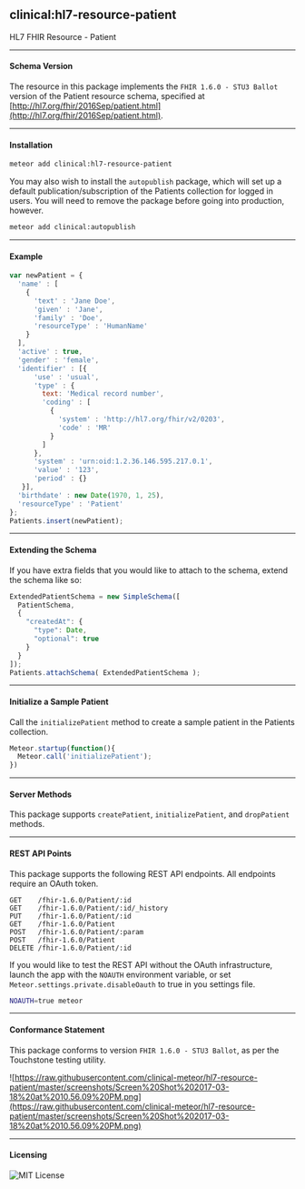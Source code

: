 ##  clinical:hl7-resource-patient   

HL7 FHIR Resource - Patient


--------------------------------------------  
#### Schema Version 

The resource in this package implements the `FHIR 1.6.0 - STU3 Ballot` version of the Patient resource schema, specified at  [http://hl7.org/fhir/2016Sep/patient.html](http://hl7.org/fhir/2016Sep/patient.html).  


--------------------------------------------  
#### Installation  

```bash
meteor add clinical:hl7-resource-patient
```

You may also wish to install the `autopublish` package, which will set up a default publication/subscription of the Patients collection for logged in users.  You will need to remove the package before going into production, however.

```bash
meteor add clinical:autopublish  
```


--------------------------------------------  
#### Example    

```js
var newPatient = {
  'name' : [
    {
      'text' : 'Jane Doe',
      'given' : 'Jane',
      'family' : 'Doe',
      'resourceType' : 'HumanName'
    }
  ],
  'active' : true,
  'gender' : 'female',
  'identifier' : [{
      'use' : 'usual',
      'type' : {
        text: 'Medical record number',
        'coding' : [
          {
            'system' : 'http://hl7.org/fhir/v2/0203',
            'code' : 'MR'
          }
        ]
      },
      'system' : 'urn:oid:1.2.36.146.595.217.0.1',
      'value' : '123',
      'period' : {}
   }],
  'birthdate' : new Date(1970, 1, 25),
  'resourceType' : 'Patient'
};
Patients.insert(newPatient);
```

--------------------------------------------  
#### Extending the Schema  

If you have extra fields that you would like to attach to the schema, extend the schema like so:  

```js
ExtendedPatientSchema = new SimpleSchema([
  PatientSchema,
  {
    "createdAt": {
      "type": Date,
      "optional": true
    }
  }
]);
Patients.attachSchema( ExtendedPatientSchema );
```

--------------------------------------------  
#### Initialize a Sample Patient  

Call the `initializePatient` method to create a sample patient in the Patients collection.

```js
Meteor.startup(function(){
  Meteor.call('initializePatient');
})
```
--------------------------------------------  
#### Server Methods  

This package supports `createPatient`, `initializePatient`, and `dropPatient` methods.

--------------------------------------------  
#### REST API Points    

This package supports the following REST API endpoints.  All endpoints require an OAuth token.  

```
GET    /fhir-1.6.0/Patient/:id    
GET    /fhir-1.6.0/Patient/:id/_history  
PUT    /fhir-1.6.0/Patient/:id  
GET    /fhir-1.6.0/Patient  
POST   /fhir-1.6.0/Patient/:param  
POST   /fhir-1.6.0/Patient  
DELETE /fhir-1.6.0/Patient/:id
```

If you would like to test the REST API without the OAuth infrastructure, launch the app with the `NOAUTH` environment variable, or set `Meteor.settings.private.disableOauth` to true in you settings file.

```bash
NOAUTH=true meteor
```

--------------------------------------------  
#### Conformance Statement  

This package conforms to version `FHIR 1.6.0 - STU3 Ballot`, as per the Touchstone testing utility.  

![https://raw.githubusercontent.com/clinical-meteor/hl7-resource-patient/master/screenshots/Screen%20Shot%202017-03-18%20at%2010.56.09%20PM.png](https://raw.githubusercontent.com/clinical-meteor/hl7-resource-patient/master/screenshots/Screen%20Shot%202017-03-18%20at%2010.56.09%20PM.png)  


--------------------------------------------  
#### Licensing   

![MIT License](https://img.shields.io/badge/license-MIT-blue.svg)
